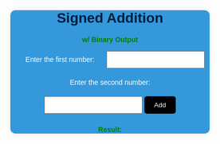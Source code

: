 <html lang="en">
<head>
    <meta charset="UTF-8">
    <meta name="viewport" content="width=device-width, initial-scale=1.0">
    <style>
        body {
            font-family: Arial, sans-serif;
            text-align: center;
            margin: 50px;
        }
        .container {
            background-color: #3498db;
            border-radius: 10px;
            box-shadow: 0 0 10px rgba(0, 0, 0, 0.1);
            max-width: 400px; 
            margin: auto;
        }
        h1 {
            color: #001f3f; 
        }
        label {
            background-color: #3498db; 
            color: #fff; 
            padding: 10px 20px;
            border: none;
            border-radius: 5px;
            cursor: pointer;
            display: inline-block; 
            margin-bottom: 10px; 
        }
        label:hover {
            background-color: #2980b9; 
        }
        input {
            padding: 8px;
            margin-bottom: 10px;
        }
        button {
            background-color: #0000; 
            color: #fff; 
            padding: 10px 20px;
            border: #00008B;
            border-radius: 5px;
            cursor: pointer;
        }
        p {
            font-weight: bold;
            color: #008000;
        }
    </style>
</head>
<body>

<div class="container">
    <h1>Signed Addition</h1>
    <p>w/ Binary Output</p>
    <label for="num1">Enter the first number: </label>
    <input type="number" id="num1">
    <label for="num2">Enter the second number: </label>
    <input type="number" id="num2">
     <button onclick="performSignedAddition()" style="background-color: black; color: white;">Add</button>
    <p id="result">Result: </p>
</div>

<script>
    function performSignedAddition() {
        // gets the values from the input fields
        var num1 = parseInt(document.getElementById("num1").value);
        var num2 = parseInt(document.getElementById("num2").value);

        // performs signed addition
        var result = num1 + num2;

        // displays the result in binary
        var binaryResult = (result >>> 0).toString(2); // ensures positive conversion 
        document.getElementById("result").innerText = "Result (Binary): " + binaryResult;
    }
</script>

</body>
</html>